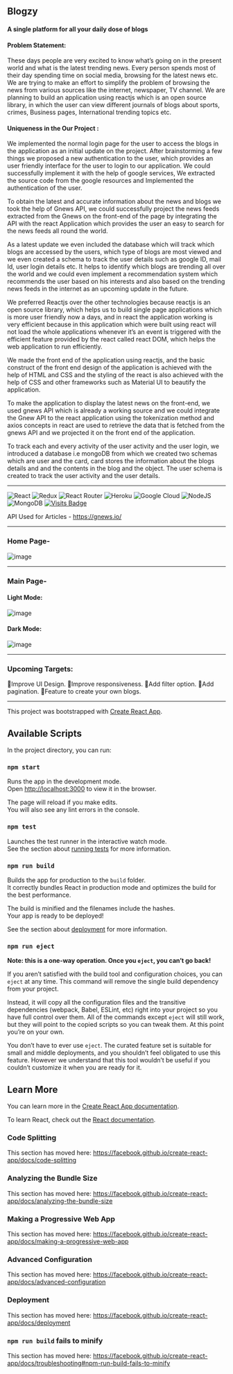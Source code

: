 ## Blogzy

#### A single platform for all your daily dose of blogs

#### Problem Statement:

These days people are very excited to know what’s going on in the present world and what is the latest trending news. Every person spends most of their day spending time on social media, browsing for the latest news etc. We are trying to make an effort to simplify the problem of browsing the news from various sources like the internet, newspaper, TV channel. We are planning to build an application using reactjs which is an open source library, in which the user can view different journals of blogs about sports, crimes, Business pages, International trending topics etc.

#### Uniqueness in the Our Project :

We implemented the normal login page for the user to access the blogs in the application as an initial update on the project. After brainstorming a few things we proposed a new authentication to the user, which provides an user friendly interface for the user to login to our application. We could successfully implement it with the help of google services, We extracted the source code from the google resources and Implemented the authentication of the user.

To obtain the latest and accurate information about the news and blogs we took the help of Gnews API, we could successfully project the news feeds extracted from the Gnews on the front-end of the page by integrating the API with the react Application which provides the user an easy to search for the news feeds all round the world.

As a latest update we even included the database which will track which blogs are accessed by the users, which type of blogs are most viewed and we even created a schema to track the user details such as google ID, mail Id, user login details etc. It helps to identify which blogs are trending all over the world and we could even implement a recommendation system which recommends the user based on his interests and also based on the trending news feeds in the internet as an upcoming update in the future.

We preferred Reactjs over the other technologies because reactjs is an open source library, which helps us to build single page applications which is more user friendly now a days, and in react the application working is very efficient because in this application which were built using react will not load the whole applications whenever it’s an event is triggered with the efficient feature provided by the react called react DOM, which helps the web application to run efficiently.

We made the front end of the application using reactjs, and the basic construct of the front end design of the application is achieved with the help of HTML and CSS and the styling of the react is also achieved with the help of CSS and other frameworks such as Material UI to beautify the application.

To make the application to display the latest news on the front-end, we used gnews API which is already a working source and we could integrate the Gnew API to the react application using the tokenization method and axios concepts in react are used to retrieve the data that is fetched from the gnews API and we projected it on the front end of the application.

To track each and every activity of the user activity and the user login, we introduced a database i.e mongoDB from which we created two schemas which are user and the card, card stores the information about the blogs details and and the contents in the blog and the object. The user schema is created to track the user activity and the user details.

<hr>

![React](https://img.shields.io/badge/react-%2320232a.svg?style=for-the-badge&logo=react&logoColor=%2361DAFB)
![Redux](https://img.shields.io/badge/redux-%23593d88.svg?style=for-the-badge&logo=redux&logoColor=white)
![React Router](https://img.shields.io/badge/React_Router-CA4245?style=for-the-badge&logo=react-router&logoColor=white)
![Heroku](https://img.shields.io/badge/heroku-%23430098.svg?style=for-the-badge&logo=heroku&logoColor=white)
![Google Cloud](https://img.shields.io/badge/GoogleCloud-%234285F4.svg?style=for-the-badge&logo=google-cloud&logoColor=white)
![NodeJS](https://img.shields.io/badge/node.js-6DA55F?style=for-the-badge&logo=node.js&logoColor=white)
![MongoDB](https://img.shields.io/badge/MongoDB-%234ea94b.svg?style=for-the-badge&logo=mongodb&logoColor=white)
[![Visits Badge](https://badges.pufler.dev/visits/sahilsarin390/Blogzy)](https://badges.pufler.dev)

API Used for Articles - https://gnews.io/

<hr>

### Home Page-
![image](https://raw.githubusercontent.com/sahilsarin390/Blogzy/master/client/public/home.png)

<hr>

### Main Page-
#### Light Mode:
![image](https://raw.githubusercontent.com/sahilsarin390/Blogzy/master/client/public/blog.png)
#### Dark Mode:
![image](https://raw.githubusercontent.com/sahilsarin390/Blogzy/master/client/public/dark.png)

<hr>

### Upcoming Targets:
🔹Improve UI Design.
🔹Improve responsiveness.
🔹Add filter option.
🔹Add pagination.
🔹Feature to create your own blogs.

<hr>

This project was bootstrapped with [Create React App](https://github.com/facebook/create-react-app).

## Available Scripts

In the project directory, you can run:

### `npm start`

Runs the app in the development mode.<br />
Open [http://localhost:3000](http://localhost:3000) to view it in the browser.

The page will reload if you make edits.<br />
You will also see any lint errors in the console.

### `npm test`

Launches the test runner in the interactive watch mode.<br />
See the section about [running tests](https://facebook.github.io/create-react-app/docs/running-tests) for more information.

### `npm run build`

Builds the app for production to the `build` folder.<br />
It correctly bundles React in production mode and optimizes the build for the best performance.

The build is minified and the filenames include the hashes.<br />
Your app is ready to be deployed!

See the section about [deployment](https://facebook.github.io/create-react-app/docs/deployment) for more information.

### `npm run eject`

**Note: this is a one-way operation. Once you `eject`, you can’t go back!**

If you aren’t satisfied with the build tool and configuration choices, you can `eject` at any time. This command will remove the single build dependency from your project.

Instead, it will copy all the configuration files and the transitive dependencies (webpack, Babel, ESLint, etc) right into your project so you have full control over them. All of the commands except `eject` will still work, but they will point to the copied scripts so you can tweak them. At this point you’re on your own.

You don’t have to ever use `eject`. The curated feature set is suitable for small and middle deployments, and you shouldn’t feel obligated to use this feature. However we understand that this tool wouldn’t be useful if you couldn’t customize it when you are ready for it.

## Learn More

You can learn more in the [Create React App documentation](https://facebook.github.io/create-react-app/docs/getting-started).

To learn React, check out the [React documentation](https://reactjs.org/).

### Code Splitting

This section has moved here: https://facebook.github.io/create-react-app/docs/code-splitting

### Analyzing the Bundle Size

This section has moved here: https://facebook.github.io/create-react-app/docs/analyzing-the-bundle-size

### Making a Progressive Web App

This section has moved here: https://facebook.github.io/create-react-app/docs/making-a-progressive-web-app

### Advanced Configuration

This section has moved here: https://facebook.github.io/create-react-app/docs/advanced-configuration

### Deployment

This section has moved here: https://facebook.github.io/create-react-app/docs/deployment

### `npm run build` fails to minify

This section has moved here: https://facebook.github.io/create-react-app/docs/troubleshooting#npm-run-build-fails-to-minify
